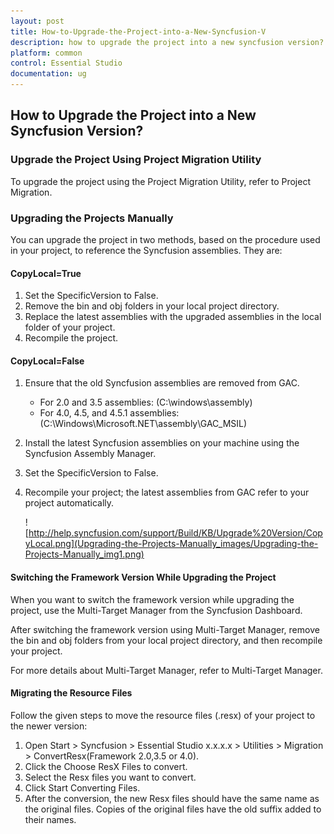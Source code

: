 ```yaml
---
layout: post
title: How-to-Upgrade-the-Project-into-a-New-Syncfusion-V
description: how to upgrade the project into a new syncfusion version? 
platform: common
control: Essential Studio
documentation: ug
---
```


## How to Upgrade the Project into a New Syncfusion Version? 


### Upgrade the Project Using Project Migration Utility

To upgrade the project using the Project Migration Utility, refer to Project Migration.

### Upgrading the Projects Manually

You can upgrade the project in two methods, based on the procedure used in your project, to reference the Syncfusion assemblies. They are:

#### CopyLocal=True

1. Set the SpecificVersion to False.
2. Remove the bin and obj folders in your local project directory.
3. Replace the latest assemblies with the upgraded assemblies in the local folder of your project.
4. Recompile the project.

#### CopyLocal=False

1. Ensure that the old Syncfusion assemblies are removed from GAC.
   * For 2.0 and 3.5 assemblies: (C:\windows\assembly)
   * For 4.0, 4.5, and 4.5.1 assemblies: (C:\Windows\Microsoft.NET\assembly\GAC_MSIL)
2. Install the latest Syncfusion assemblies on your machine using the Syncfusion Assembly Manager.
3. Set the SpecificVersion to False.
4. Recompile your project; the latest assemblies from GAC refer to your project automatically. 
   
   ![http://help.syncfusion.com/support/Build/KB/Upgrade%20Version/CopyLocal.png](Upgrading-the-Projects-Manually_images/Upgrading-the-Projects-Manually_img1.png)

#### Switching the Framework Version While Upgrading the Project

When you want to switch the framework version while upgrading the project, use the Multi-Target Manager from the Syncfusion Dashboard.

After switching the framework version using Multi-Target Manager, remove the bin and obj folders from your local project directory, and then recompile your project.

For more details about Multi-Target Manager, refer to Multi-Target Manager.

#### Migrating the Resource Files

Follow the given steps to move the resource files (.resx) of your project to the newer version:

1. Open Start > Syncfusion > Essential Studio x.x.x.x > Utilities > Migration > ConvertResx(Framework 2.0,3.5 or 4.0).
2. Click the Choose ResX Files to convert.
3. Select the Resx files you want to convert.
4. Click Start Converting Files.
5. After the conversion, the new Resx files should have the same name as the original files. Copies of the original files have the old suffix added to their names.
